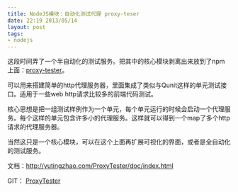 ```yaml
---
title: NodeJS模块：自动化测试代理 proxy-teser
date: 22:19 2013/05/14
layout: post
tags:
- nodejs
---
```

这段时间弄了一个半自动化的测试服务。把其中的核心模块剥离出来放到了npm上面：[proxy-tester](https://npmjs.org/package/proxy-tester "proxy-tester")。

可以用来搭建简单的http代理服务器，里面集成了类似与Qunit这样的单元测试接口。适用于一些web http请求比较多的前端代码测试。

核心思想是把一组测试样例作为一个单元，每个单元运行的时候会启动一个代理服务。每个这样的单元包含许多小的代理服务。这样就可以得到一个map了多个http请求的代理服务器。

当然这只是一个核心模块，可以在这个上面再扩展可视化的界面，或者是全自动化的测试服务。


文档：<http://yutingzhao.com/ProxyTester/doc/index.html> 

GIT： [ProxyTester](https://github.com/yutingzhao1991/ProxyTester "ProxyTester")